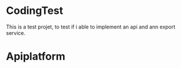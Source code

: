 # CodingTest

This is a test projet, to test if i able to implement an api and ann export service.

# Apiplatform

